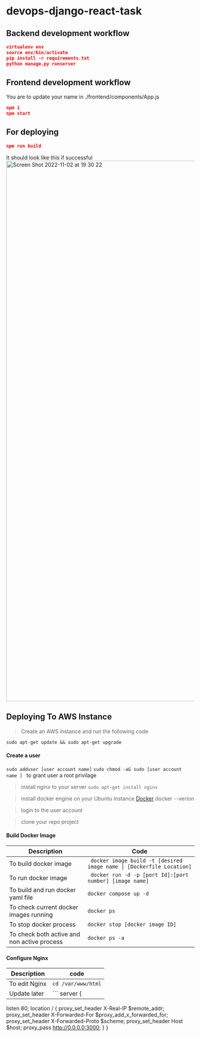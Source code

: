# devops-django-react-task

## Backend development workflow

```json
virtualenv env
source env/bin/activate
pip install -r requirements.txt
python manage.py runserver
```

## Frontend development workflow

You are to update your name in ./frontend/components/App.js

```json
npm i
npm start
```

## For deploying

```json
npm run build
```

It should look like this if successful
<img width="1440" alt="Screen Shot 2022-11-02 at 19 30 22" src="https://user-images.githubusercontent.com/66765302/199572589-43bd05b7-95a6-455c-bc25-3cd437c95339.png">

## Deploying To AWS Instance 
> Create an AWS instance and run the following code 
```
sudo apt-get update && sudo apt-get upgrade
```
#### Create a user

``` sudo adduser [user account name] ```
```sudo chmod -aG sudo [user account name ] ```  to grant user a root privilage

> install nginx to your server 
``` sudo apt-get install nginx ```

> install docker engine on your Ubuntu instance [Docker](https://docs.docker.com/engine/install/ubuntu/)
docker --verion

> login to the user account

> clone your repo project 

#### Build Docker Image
| Description | Code |
| ----------- | ---- |
| To build docker image | ``` docker image build -t [desired image name ] [Dockerfile Location]``` |
| To run docker image | ``` docker run -d -p [port Id]:[port number] [image name]```|
| To build and run docker yaml file | ``` docker compose up -d ```|
| To check current docker images running | ``` docker ps ``` |
| To stop docker process | ``` docker stop [docker image ID] ```  |
| To check both active and non active process | ``` docker ps -a ```|

#### Configure Nginx 
| Description | code |
| ----------- | ---- |
| To edit Nginx | ```cd /var/www/html``` |
| Update later | ``` server {
   listen 80;
location / {
        proxy_set_header  X-Real-lP $remote_addr;
        proxy_set_header  X-Forwarded-For $proxy_add_x_forwarded_for;
        proxy_set_header  X-Forwarded-Proto $scheme;
        proxy_set_header        Host $host;
        proxy_pass http://0.0.0.0:3000;
}
} 
```





